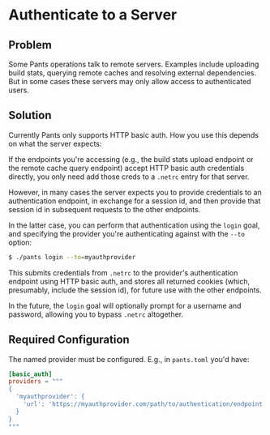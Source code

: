 # Authenticate to a Server

## Problem

Some Pants operations talk to remote servers. Examples include uploading build stats, querying remote caches 
and resolving external dependencies.  But in some cases these servers may only allow access to authenticated users. 

## Solution

Currently Pants only supports HTTP basic auth.  How you use this depends on what the server expects:

If the endpoints you're accessing (e.g., the build stats upload endpoint or the remote cache query endpoint)
accept HTTP basic auth credentials directly, you only need add those creds to a `.netrc` entry for 
that server.
  
However, in many cases the server expects you to provide credentials to an authentication endpoint, 
in exchange for a session id, and then provide that session id in subsequent requests to the other endpoints.

In the latter case, you can perform that authentication using the `login` goal, and specifying the 
provider you're authenticating against with the `--to` option:

```bash
$ ./pants login --to=myauthprovider
```

This submits credentials from `.netrc` to the provider's authentication endpoint using HTTP basic auth, 
and stores all returned cookies (which, presumably, include the session id), for future use with the other 
endpoints.

In the future, the `login` goal will optionally prompt for a username and password, allowing you to
bypass `.netrc` altogether.


## Required Configuration

The named provider must be configured. E.g., in `pants.toml` you'd have:

```toml
[basic_auth]
providers = """
{
  'myauthprovider': {
    'url': 'https://myauthprovider.com/path/to/authentication/endpoint'
  }
}
"""
```
